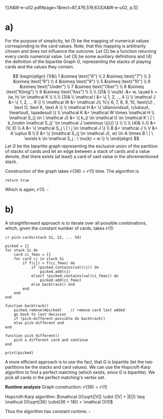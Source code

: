 

![[A&W-e-u02.pdf#page=1&rect=87,476,519,633|A&W-e-u02, p.1]]

# a)

For the purpose of simplicity, let $(1)$ be the mapping of numerical values corresponding to the card values. Note, that this mapping is arbitrarily chosen and does not influence the outcome. Let $(2)$ be a function returning every cards numerical value. Let $(3)$ be some auxiliary definitions and $(4)$ the definition of the bipartite Graph $G$, representing the stacks of playing cards and the values they contain.

$$
\begin{align}
(1)&\\
1 &\simeq \text{"6"} \\
2 &\simeq \text{"7"} \\
3 &\simeq \text{"8"} \\
4 &\simeq \text{"9"} \\
5 &\simeq \text{"10"} \\
6 &\simeq \text{"Under"} \\
7 &\simeq \text{"Ober"} \\
8 &\simeq \text{"König"} \\
9 &\simeq \text{"Ass"} \\
\\ \\
(2)& \\
\nu(k) :&= w, \quad k = (w, h) \in \mathcal K \\
\\ \\
(3)& \\
\mathcal I &= \{ 1, 2, .., 4 \} \\
\mathcal J &= \{ 1, 2, .., 9 \} \\
\mathcal W &= \mathcal J\\ %\{ 6, 7, 8, 9, 10, \text{U} , \text O, \text K, \text A \} \\
\mathcal H &= \{ \diamondsuit, \clubsuit, \heartsuit, \spadesuit \} \\
\mathcal K &= \mathcal W \times \mathcal H \\
\mathcal S_{j \in \ \mathcal J} &= \{ k_{i \in \mathcal I} \in \mathcal K \ | \ k_i\notin \mathcal S_{j' \in \mathcal J \setminus \{j\}} \} \\
\\ \\
(4)& \\
G &= (V, E) \\
A &= \{ \mathcal S_j \ | \ j \in \mathcal J \} \\
B &= \mathcal J  \\
V &= A \uplus B \\
E &= \{ (\mathcal S_{j \in \mathcal J}, w) \in  A \times B \ | \ \exists k \in \mathcal S_j  : \ \nu(k) = w \} \\
\end{align}
$$
Let $G$ be the bipartite graph representing the exclusive union of the partition of stacks of cards and let an edge between a stack of cards and a value denote, that there exists (at least) a card of said value in the aforementioned stack. 

Construction of the graph takes $\mathcal O(36) = \mathcal O(1)$ time. The algorithm is

```
return true
```

Which is again, $\mathcal O(1)$.
$\square$
<div style="page-break-after: always;"></div>


# b)

A straightforward approach is to iterate over all possible combinations, which, given the constant number of cards, takes $\mathcal O(1)$:
```
// pick-cards(stack S1, S2, ... S9)

picked = {}
for stack Si do
	card ci_fmax = {}
	for card cj in stack Si
		if f(cj) > f(ci_fmax) do
			if !picked.contains(val(cj)) do
				picked.add(cj)
			elseif !picked.contains(val(ci_fmax)) do
				picked.add(ci_fmax)
			else backtrack() end
		end
	end
end

function backtrack()
	picked.remove(#picked)    // remove card last added
	go back to last decision
	if !pick-different-possible do backtrack()
	else pick-different end
end

function pick different()
	pick a different card and continue
end

print(picked)
```

A more efficient approach is to use the fact, that $G$ is bipartite (let the two partitions be the stacks and card values). We can use the Hopcroft-Karp algorithm to find a perfect matching (which exists, since $G$ is bipartite). We pick all cards in the perfect matching's vertex set.

**Runtime analysis**
Graph construction: $\mathcal O(36) = \mathcal O(1)$ 

Hopcroft-Karp algorithm: $\mathcal O(\sqrt{|V|} \cdot (|V| + |E|)) \leq \mathcal O(\sqrt{36} \cdot(36 + 18)) = \mathcal O(1)$

Thus the algorithm has constant runtime.
$\square$